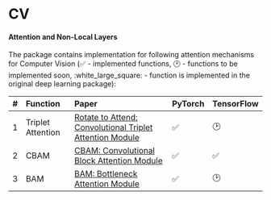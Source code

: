 # CV

#### Attention and Non-Local Layers

The package contains implementation for following attention mechanisms for Computer Vision \(✅ - implemented functions, 🕑 - functions to be implemented soon, :white\_large\_square: - function is implemented in the original deep learning package\):

| \# | Function | Paper | PyTorch | TensorFlow |
| :--- | :--- | :--- | :--- | :--- |
| 1 | Triplet Attention | [Rotate to Attend: Convolutional Triplet Attention Module](https://arxiv.org/abs/2010.03045) | ✅ | 🕑 |
| 2 | CBAM | [CBAM: Convolutional Block Attention Module](https://openaccess.thecvf.com/content_ECCV_2018/html/Sanghyun_Woo_Convolutional_Block_Attention_ECCV_2018_paper.html) | ✅ | ✅ |
| 3 | BAM | [BAM: Bottleneck Attention Module](http://bmvc2018.org/contents/papers/0092.pdf) | ✅ | 🕑 |

